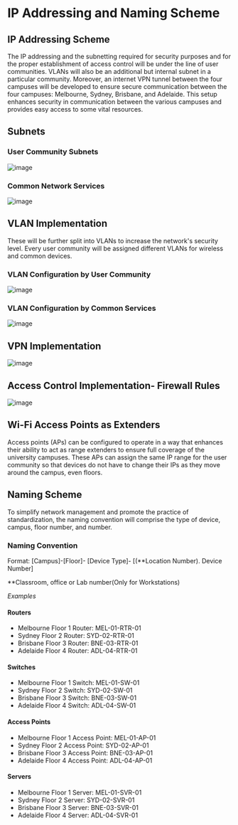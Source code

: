 # IP Addressing and Naming Scheme

## IP Addressing Scheme
The IP addressing and the subnetting required for security purposes and for the proper establishment of access control will be under the line of user communities. VLANs will also be an additional but internal subnet in a particular community. Moreover, an internet VPN tunnel between the four campuses will be developed to ensure secure communication between the four campuses: Melbourne, Sydney, Brisbane, and Adelaide. This setup enhances security in communication between the various campuses and provides easy access to some vital resources.

## Subnets
### User Community Subnets
![image](https://github.com/user-attachments/assets/e9e83359-c7cc-47ec-b5a1-e6651baae4bd)

### Common Network Services
![image](https://github.com/user-attachments/assets/c5acde20-d15a-441e-96ce-452c5664063e)

## VLAN Implementation
These will be further split into VLANs to increase the network's security level. Every user community will be assigned different VLANs for wireless and common devices.

### VLAN Configuration by User Community
![image](https://github.com/user-attachments/assets/28345f43-cc23-43e6-8227-54f0289e16be)

### VLAN Configuration by Common Services

![image](https://github.com/user-attachments/assets/37ee5eb6-04ac-440b-bbb0-27ed0f922c79)

## VPN Implementation

![image](https://github.com/user-attachments/assets/627e96b7-6cae-4d3f-bdaa-c8a8946b75ff)

## Access Control Implementation- Firewall Rules

![image](https://github.com/user-attachments/assets/03c901c4-e18f-452c-b8c2-e84f5085442c)

## Wi-Fi Access Points as Extenders

Access points (APs) can be configured to operate in a way that enhances their ability to act as range extenders to ensure full coverage of the university campuses. These APs can assign the same IP range for the user community so that devices do not have to change their IPs as they move around the campus, even floors. 

## Naming Scheme
To simplify network management and promote the practice of standardization, the naming convention will comprise the type of device, campus, floor number, and number. 

### Naming Convention
Format: [Campus]-[Floor]- [Device Type]- [(**Location Number). Device Number]

**Classroom, office or Lab number(Only for Workstations)


*Examples*
#### Routers
-	Melbourne Floor 1 Router: MEL-01-RTR-01
-	Sydney Floor 2 Router: SYD-02-RTR-01
-	Brisbane Floor 3 Router: BNE-03-RTR-01
-	Adelaide Floor 4 Router: ADL-04-RTR-01


#### Switches
-	Melbourne Floor 1 Switch: MEL-01-SW-01
-	Sydney Floor 2 Switch: SYD-02-SW-01
-	Brisbane Floor 3 Switch: BNE-03-SW-01
-	Adelaide Floor 4 Switch: ADL-04-SW-01


#### Access Points
-	Melbourne Floor 1 Access Point: MEL-01-AP-01
-	Sydney Floor 2 Access Point: SYD-02-AP-01
-	Brisbane Floor 3 Access Point: BNE-03-AP-01
-	Adelaide Floor 4 Access Point: ADL-04-AP-01

#### Servers
-	Melbourne Floor 1 Server: MEL-01-SVR-01
-	Sydney Floor 2 Server: SYD-02-SVR-01
-	Brisbane Floor 3 Server: BNE-03-SVR-01
-	Adelaide Floor 4 Server: ADL-04-SVR-01

